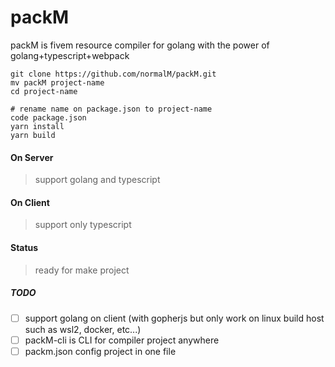 # packM

packM is fivem resource compiler for golang with the power of golang+typescript+webpack
```console
git clone https://github.com/normalM/packM.git
mv packM project-name
cd project-name
    
# rename name on package.json to project-name
code package.json
yarn install
yarn build
```

#### On Server

> support golang and typescript

#### On Client

> support only typescript
#### Status
> ready for make project
##### TODO

-   [ ] support golang on client (with gopherjs but only work on linux build host such as wsl2, docker, etc...)
-   [ ] packM-cli is CLI for compiler project anywhere
-   [ ] packm.json config project in one file
